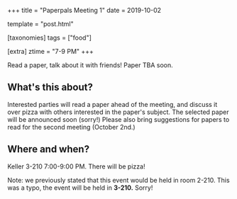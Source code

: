 +++
title = "Paperpals Meeting 1"
date = 2019-10-02

template = "post.html"

[taxonomies]
tags = ["food"]

[extra]
ztime = "7-9 PM"
+++

Read a paper, talk about it with friends! Paper TBA soon.

<!-- more -->

## What's this about?

Interested parties will read a paper ahead of the meeting, and discuss it over pizza with others interested in the paper's subject. The selected paper will be announced soon (sorry!) Please also bring suggestions for papers to read for the second meeting (October 2nd.)

## Where and when?

Keller 3-210 7:00-9:00 PM. There will be pizza!

Note: we previously stated that this event would be held in room 2-210. This was a typo, the event will be held in **3-210.** Sorry!
